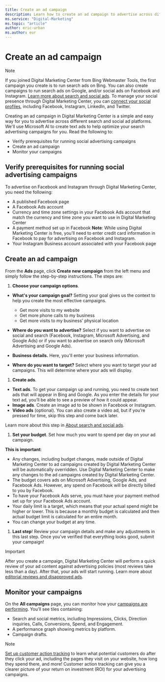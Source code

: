 ```yaml
---
title: Create an ad campaign
description: Learn how to create an ad campaign to advertise across different search and social ad platforms.
ms.service: "Digital-Marketing"
ms.topic: "article"
author: eric-urban
ms.author: eur
---
```


# Create an ad campaign

> [!NOTE]
> If you joined Digital Marketing Center from Bing Webmaster Tools, the first campaign you create is to run search ads on Bing. You can also create campaigns to run search ads on Google, and/or social ads on Facebook and Instagram. [Learn more about search and social ads](./hlp_DMC_CONC_AboutAds.md).
> To manage your social presence through Digital Marketing Center, you can [connect your social profiles](./hlp_DMC_PROC_LinkingSocialProfiles.md), including Facebook, Instagram, LinkedIn, and Twitter.

Creating an ad campaign in Digital Marketing Center is a simple and easy way for you to advertise across different search and social ad platforms. We'll use Microsoft AI to create text ads to help optimize your search advertising campaigns for you. Read the following to:

- Verify prerequisites for running social advertising campaigns
- Create an ad campaign
- Monitor your campaigns

## Verify prerequisites for running social advertising campaigns

To advertise on Facebook and Instagram through Digital Marketing Center, you need the following:

- A published Facebook page
- A Facebook Ads account
- Currency and time zone settings in your Facebook Ads account that match the currency and time zone you want to use in Digital Marketing Center
- A payment method set up in Facebook **Note**: While using Digital Marketing Center is free, you’ll need to enter credit card information in Facebook to pay for advertising on Facebook and Instagram.
- Your Instagram Business account associated with your Facebook page

## Create an ad campaign

From the **Ads** page, click **Create new campaign** from the left menu and simply follow the step-by-step instructions. The steps are:

1. **Choose your campaign options**.
  - **What's your campaign goal?** Setting your goal gives us the context to help you create the most effective campaigns.
    - Get more visits to my website
    - Get more phone calls to my business
    - Get more visits to my business' physical location

  - **Where do you want to advertise?** Select if you want to advertise on social and search (Facebook, Instagram, Microsoft Advertising, and Google Ads) or if you want to advertise on search only (Microsoft Advertising and Google Ads).
  - **Business details.** Here, you'll enter your business information.
  - **Where do you want to target?** Select where you want to target your ad campaigns. This will determine where your ads will display.

1. **Create ads**.
  - **Text ads**. To get your campaign up and running, you need to create text ads that will appear in Bing and Google. As you enter the details for your text ad, you’ll be able to see a preview of how it could appear.
  - **Image ads**. Create an image ad to be shown in Facebook or Instagram.
  - **Video ads** (optional). You can also create a video ad, but if you’re pressed for time, skip this step and come back later.

Learn more about this step in [About search and social ads](./hlp_DMC_CONC_AboutAds.md).

1. **Set your budget**.
Set how much you want to spend per day on your ad campaign.

**This is important**:
- Any changes, including budget changes, made outside of Digital Marketing Center to ad campaigns created by Digital Marketing Center will be automatically overridden. Use Digital Marketing Center to make any changes to the ad campaigns created by Digital Marketing Center.
- The budget covers ads on Microsoft Advertising, Google Ads, and Facebook Ads. However, any spend on Facebook will be directly billed to you by Facebook.
- To have your Facebook Ads serve, you must have your payment method set up for your Facebook Ads account.
- Your daily limit is a target, which means that your actual spend might be higher or lower. This is because a monthly budget is calculated and then actual budget limit is calculated for an entire month.
- You can change your budget at any time.

1. **Last step**!
Review your campaign details and make any adjustments in this last step. Once you’ve verified that everything looks good, submit your campaign!

> [!IMPORTANT]
> After you create a campaign, Digital Marketing Center will perform a quick review of your ad content against advertising policies (most reviews take less than a day). After that, your ads will start running. Learn more about [editorial reviews and disapproved ads](./hlp_DMC_CONC_UnderstandDisapprovedAds.md).

## Monitor your campaigns

On the **All campaigns** page, you can monitor how your [campaigns are performing](./hlp_DMC_CONC_CampaignPerformance.md). You’ll see tiles containing:
- Search and social metrics, including Impressions, Clicks, Direction inquiries, Calls, Conversions, Spend, and Engagement.
- A performance graph showing metrics by platform.
- Campaign drafts.

> [!NOTE]
> [Set up customer action tracking](./hlp_DMC_CONC_CAT_Intro.md) to learn what potential customers do after they click your ad, including the pages they visit on your website, how long they spend there, and more! Customer action tracking can give you a clearer picture of your return on investment (ROI) for your advertising campaigns.



